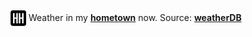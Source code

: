 <img src="assets/weather.png" alt="Partly cloudy" width="25" height="25" style="vertical-align:middle;position:relative;top:-1pt;"/> Weather in my [**hometown**](https://en.wikipedia.org/wiki/Shantou) now. Source: [**weatherDB**](https://weatherdbi.herokuapp.com/)
